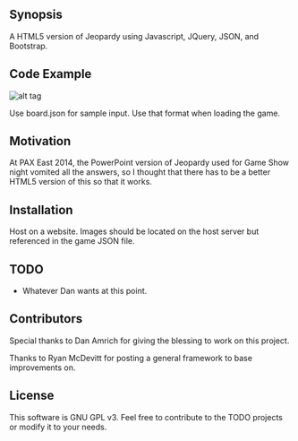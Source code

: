 ## Synopsis

A HTML5 version of Jeopardy using Javascript, JQuery, JSON, and Bootstrap. 

## Code Example

![alt tag](https://pbs.twimg.com/media/CMypgi4WcAA1U7_.png)

Use board.json for sample input. Use that format when loading the game.

## Motivation

At PAX East 2014, the PowerPoint version of Jeopardy used for Game Show night vomited all the answers, so I thought that there has to be a better HTML5 version of this so that it works.

## Installation

Host on a website. Images should be located on the host server but referenced in the game JSON file.

## TODO

- Whatever Dan wants at this point.

## Contributors

Special thanks to Dan Amrich for giving the blessing to work on this project.

Thanks to Ryan McDevitt for posting a general framework to base improvements on.

## License

This software is GNU GPL v3. Feel free to contribute to the TODO projects or modify it to your needs.
